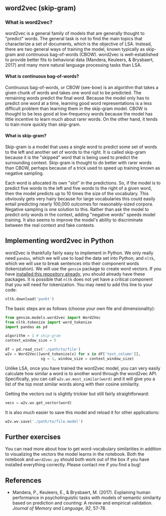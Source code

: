 ## word2vec (skip-gram)

### What is word2vec?

word2vec is a general family of models that are generally thought to "predict" words. The general task is not to find the main topics that characterize a set of documents, which is the objective of LSA. Instead, there are two general ways of training the model, known typically as skip-gram and continuous bag-of-words (CBOW). word2vec is well-established to provide better fits to behavioral data (Mandera, Keuleers, & Brysbaert, 2017) and many more natural language processing tasks than LSA.

#### What is continuous bag-of-words?

Continuous bag-of-words, or CBOW (see-bow) is an algorithm that takes a given chunk of words and takes one word out to be predicted. The remaining words predict the final word. Because the model only has to predict one word at a time, learning good word representations is a less difficult problem than learning them in the skip-gram model. CBOW is thought to be less good at low-frequency words because the model has little incentive to learn much about rarer words. On the other hand, it tends to train more quickly than skip-gram.

#### What is skip-gram?

Skip-gram is a model that uses a single word to predict some set of words to the left and another set of words to the right. It is called skip-gram because it is the "skipped" word that is being used to predict the surrounding context. Skip-gram is thought to do better with rarer words than CBOW, perhaps because of a trick used to speed up training known as negative sampling.

Each word is allocated its own "slot" in the predictions. So, if the model is to predict five words to the left and five words to the right of a given word, then the model predicts up to 10 times the size of the vocabulary. This obviously gets very hairy because for large vocabularies this could easily entail predicting nearly 100,000 outcomes for reasonably-sized corpora. Negative sampling is one solution to this. Rather than ask the model to predict only words in the context, adding "negative words" speeds model training. It also seems to improve the model's ability to discriminate between the real context and fake contexts. 

## Implementing word2vec in Python

word2vec is thankfully fairly easy to implement in Python. We only really need `pandas`, which we will use to load the data set into Python, and `nltk`, which we will use to break sentences into their component words (tokenization). We will use the `gensim` package to create word vectors. If you have [installed this repository already](https://github.com/BayesForDays/distribu_ted), you should already have these packages. It is possible that `nltk` does not yet have a critical component that you will need for tokenization. You may need to add this line to your code:

```python
nltk.download('punkt')
```

The basic steps are as follows (choose your own file and dimensionality):

```python
from gensim.models.word2vec import Word2Vec
from nltk.tokenize import word_tokenize
import pandas as pd

algorithm = 1 # skip-gram
context_window_size = 5

df = pd.read_csv('./path/to/file')
w2v = Word2Vec([word_tokenize(x) for x in df['text_column']], 
				sg = 1, window_size = context_window_size)
```

Unlike LSA, once you have trained the word2vec model, you can very easily calculate how similar a word is to another word through the word2vec API. Specifically, you can call `w2v.wv.most_similar(word)` and it will give you a list of the top most similar words along with their cosine similarity.

Getting the vectors out is slightly trickier but still fairly straightforward:

```python
vecs = w2v.wv.get_vector(word)
```

It is also much easier to save this model and reload it for other applications:

```python
w2v.wv.save('./path/to/file.model')
```


## Further exercises

You can read more about how to get word-vocabulary similarities in addition to visualizing the vectors the model learns in the notebook. Both the notebook and `word2vec.py` should both work out of the box if you have installed everything correctly. Please contact me if you find a bug!

## References
* Mandera, P., Keuleers, E., & Brysbaert, M. (2017). Explaining human performance in psycholinguistic tasks with models of semantic similarity based on prediction and counting: A review and empirical validation. _Journal of Memory and Language, 92_, 57-78.

